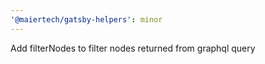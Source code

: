 ```yaml
---
'@maiertech/gatsby-helpers': minor
---
```


Add filterNodes to filter nodes returned from graphql query
